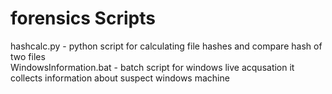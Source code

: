 # forensics Scripts

hashcalc.py - python script for calculating file hashes and compare hash of two files \
WindowsInformation.bat - batch script for windows live acqusation it collects information about suspect windows machine

